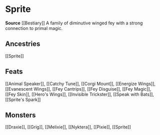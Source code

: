 ﻿---
id: '238'
name: Sprite
rarity: Common
source: '[[DATABASE/source/Bestiary|Bestiary]]'
trait:
- Sprite
type: Trait

---
# Sprite

**Source** [[Bestiary]]
A family of diminutive winged fey with a strong connection to primal magic.

## Ancestries

[[Sprite]]

## Feats

[[Animal Speaker]], [[Catchy Tune]], [[Corgi Mount]], [[Energize Wings]], [[Evanescent Wings]], [[Fey Cantrips]], [[Fey Disguise]], [[Fey Magic]], [[Fey Skin]], [[Hero's Wings]], [[Invisible Trickster]], [[Speak with Bats]], [[Sprite's Spark]]

## Monsters

[[Draxie]], [[Grig]], [[Melixie]], [[Nyktera]], [[Pixie]], [[Sprite]]
